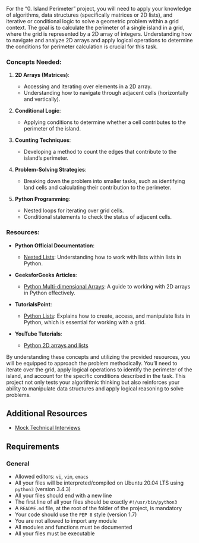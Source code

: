 <html>
<p>For the &ldquo;0. Island Perimeter&rdquo; project, you will need to apply your knowledge of algorithms, data structures (specifically matrices or 2D lists), and iterative or conditional logic to solve a geometric problem within a grid context. The goal is to calculate the perimeter of a single island in a grid, where the grid is represented by a 2D array of integers. Understanding how to navigate and analyze 2D arrays and apply logical operations to determine the conditions for perimeter calculation is crucial for this task.</p>

<h3>Concepts Needed:</h3>

<ol>
<li><p><strong>2D Arrays (Matrices)</strong>:</p>

<ul>
<li>Accessing and iterating over elements in a 2D array.</li>
<li>Understanding how to navigate through adjacent cells (horizontally and vertically).</li>
</ul></li>
<li><p><strong>Conditional Logic</strong>:</p>

<ul>
<li>Applying conditions to determine whether a cell contributes to the perimeter of the island.</li>
</ul></li>
<li><p><strong>Counting Techniques</strong>:</p>

<ul>
<li>Developing a method to count the edges that contribute to the island&rsquo;s perimeter.</li>
</ul></li>
<li><p><strong>Problem-Solving Strategies</strong>:</p>

<ul>
<li>Breaking down the problem into smaller tasks, such as identifying land cells and calculating their contribution to the perimeter.</li>
</ul></li>
<li><p><strong>Python Programming</strong>:</p>

<ul>
<li>Nested loops for iterating over grid cells.</li>
<li>Conditional statements to check the status of adjacent cells.</li>
</ul></li>
</ol>

<h3>Resources:</h3>

<ul>
<li><p><strong>Python Official Documentation</strong>:</p>

<ul>
<li><a href="/rltoken/8SPalOgoGDWQChVbct0p1g" title="Nested Lists" target="_blank">Nested Lists</a>: Understanding how to work with lists within lists in Python.</li>
</ul></li>
<li><p><strong>GeeksforGeeks Articles</strong>:</p>

<ul>
<li><a href="/rltoken/IYcYmeVlCfF-F7Szn1fzfQ" title="Python Multi-dimensional Arrays" target="_blank">Python Multi-dimensional Arrays</a>: A guide to working with 2D arrays in Python effectively.</li>
</ul></li>
<li><p><strong>TutorialsPoint</strong>:</p>

<ul>
<li><a href="/rltoken/TZ8UtQaRxN5cFf8c1TB-rw" title="Python Lists" target="_blank">Python Lists</a>: Explains how to create, access, and manipulate lists in Python, which is essential for working with a grid.</li>
</ul></li>
<li><p><strong>YouTube Tutorials</strong>:</p>

<ul>
<li><a href="/rltoken/H7SwlI_XYDpwYonNYKXQfg" title="Python 2D arrays and lists" target="_blank">Python 2D arrays and lists</a></li>
</ul></li>
</ul>

<p>By understanding these concepts and utilizing the provided resources, you will be equipped to approach the problem methodically. You&rsquo;ll need to iterate over the grid, apply logical operations to identify the perimeter of the island, and account for the specific conditions described in the task. This project not only tests your algorithmic thinking but also reinforces your ability to manipulate data structures and apply logical reasoning to solve problems.</p>

<h2>Additional Resources</h2>

<ul>
<li><a href="/rltoken/9ZYjQgC9HvOLZiHxmgd89Q" title="Mock Technical Interviews" target="_blank">Mock Technical Interviews</a></li>
</ul>

<h2>Requirements</h2>

<h3>General</h3>

<ul>
<li>Allowed editors: <code>vi</code>, <code>vim</code>, <code>emacs</code></li>
<li>All your files will be interpreted/compiled on Ubuntu 20.04 LTS using <code>python3</code> (version 3.4.3)</li>
<li>All your files should end with a new line</li>
<li>The first line of all your files should be exactly <code>#!/usr/bin/python3</code></li>
<li>A <code>README.md</code> file, at the root of the folder of the project, is mandatory</li>
<li>Your code should use the <code>PEP 8</code> style (version 1.7)</li>
<li>You are not allowed to import any module</li>
<li>All modules and functions must be documented</li>
<li>All your files must be executable</li>
</ul>

  </div>
</div>
</html>
